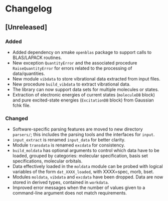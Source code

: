 # Changelog

## [Unreleased]

### Added

- Added dependency on xmake `openblas` package to support calls to BLAS/LAPACK routines.
- New exception `QuantityError` and the associated procedure `RaiseQuantityError` for errors related to the processing of data/quantities.
- New module `vibdata` to store vibrational data extracted from input files.
- New procedure `build_vibdata` to extract vibrational data.
- The library can now support data sets for multiple molecules or states.
- Extraction of electronic energies of current states (`moleculeDB` block) and pure excited-state energies (`ExcitationDB` block) from Gaussian fchk file.

### Changed

- Software-specific parsing features are moved to new directory `parsers/`; this includes the parsing tools and the interfaces for `input`.
- `input_extract` is renamed `input_data` for better clarity.
- Module `transdata` is renamed `excdata` for consistency.
- `build_moldata` has optional arguments to control which data have to be loaded, grouped by categories: molecular specification, basis set specifications, molecular orbitals.
- Data effectively loaded in the `moldata` module can be probed with logical variables of the form `dat_XXXX_loaded`, with XXXX=spec, morb, bset.
- Modules `moldata`, `vibdata` and `excdata` have been dropped.  Data are now stored in derived types, contained in `workdata`.
- Improved error messages when the number of values given to a command-line argument does not match requirements.
